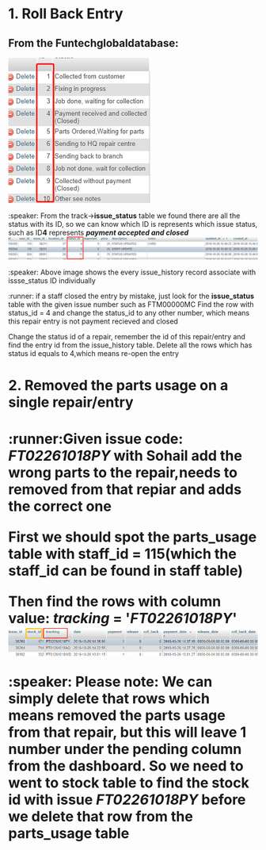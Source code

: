
<h1>1. Roll Back Entry</h1> 

<h2>From the Funtechglobaldatabase:</h2>

<img src="https://github.com/JianNCI/rewards_module/blob/master/reward_screenshot/issue_status.png"> 

<p> :speaker: From the track-><b>issue_status</b> table we found there are all the status with its ID, 
so we can know which ID  is represents which issue status, such as ID<b>4</b> represents <b><i>payment accepted and closed</i></b>

<img src="https://github.com/JianNCI/rewards_module/blob/master/reward_screenshot/issue_history.png">
<p> :speaker: Above image shows the every issue_history record associate with issse_status ID individually</p>


<p>:runner: if a staff closed the entry by mistake, just look for the <b>issue_status</b> table with the given issue number such as FTM00000MC
Find the row with status_id = 4 and change the status_id to any other number, which means this repair entry is not payment recieved 
and closed</p> 

<p>Change the status id of a repair, remember the id of this repair/entry and find the entry id from the issue_history table. Delete all the rows which has 
status id equals to 4,which means re-open the entry</p> 



<h1>2. Removed the parts usage on a single repair/entry <h1>
  
<p>:runner:Given issue code: <b><i>FT02261018PY</i></b> with Sohail add the wrong parts to the repair,needs to removed from that repiar and adds the correct one</p>


<p>First we should spot the <b>parts_usage</b> table with staff_id = 115(which the staff_id can be found in <b>staff</b> table)<p>
<p>Then find the rows with column value: <b><i>tracking</i></b> = '<b><i>FT02261018PY</i></b>'

<img src="https://github.com/JianNCI/rewards_module/blob/master/reward_screenshot/parts_usage.png"/>

<p>:speaker: Please note: We can simply delete that rows which means removed the parts usage from that repair, but this will leave 1 number under the pending column from the dashboard. So we need to went to <b>stock</b> table to find the stock id with issue <b><i>FT02261018PY</i></b> before we delete that row from the <b>parts_usage</b> table
